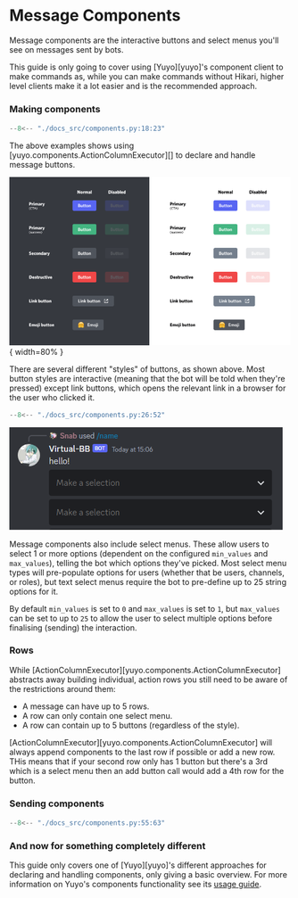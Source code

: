 # Message Components

Message components are the interactive buttons and select menus you'll see on
messages sent by bots.

This guide is only going to cover using [Yuyo][yuyo]'s component client to make
commands as, while you can make commands without Hikari, higher level clients
make it a lot easier and is the recommended approach.

### Making components

```py
--8<-- "./docs_src/components.py:18:23"
```

The above examples shows using [yuyo.components.ActionColumnExecutor][] to
declare and handle message buttons.

![button colours](./images/button_colours.png){ width=80% }

There are several different "styles" of buttons, as shown above. Most button
styles are interactive (meaning that the bot will be told when they're pressed)
except link buttons, which opens the relevant link in a browser for the user
who clicked it.

```py
--8<-- "./docs_src/components.py:26:52"
```

![select menu example](./images/select_menu_example.png)

Message components also include select menus. These allow users to select 1 or
more options (dependent on the configured `min_values` and `max_values`),
telling the bot which options they've picked. Most select menu types will
pre-populate options for users (whether that be users, channels, or roles), but
text select menus require the bot to pre-define up to 25 string options for it.

By default `min_values` is set to `0` and `max_values` is set to `1`, but
`max_values` can be set to up to `25` to allow the user to select multiple
options before finalising (sending) the interaction.

### Rows

While [ActionColumnExecutor][yuyo.components.ActionColumnExecutor] abstracts away building individual,
action rows you still need to be aware of the restrictions around them:

* A message can have up to 5 rows.
* A row can only contain one select menu.
* A row can contain up to 5 buttons (regardless of the style).

[ActionColumnExecutor][yuyo.components.ActionColumnExecutor] will always append
components to the last row if possible or add a new row. THis means that if your
second row only has 1 button but there's a 3rd which is a select menu then an
add button call would add a 4th row for the button.

### Sending components

```py
--8<-- "./docs_src/components.py:55:63"
```

### And now for something completely different

This guide only covers one of [Yuyo][yuyo]'s different approaches for declaring
and handling components, only giving a basic overview. For more information on
Yuyo's components functionality see its
[usage guide](https://yuyo.cursed.solutions/usage/components).
